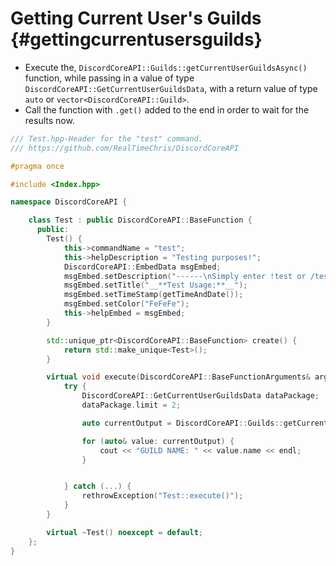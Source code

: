 Getting Current User's Guilds {#gettingcurrentusersguilds}
============
- Execute the, `DiscordCoreAPI::Guilds::getCurrentUserGuildsAsync()` function, while passing in a value of type `DiscordCoreAPI::GetCurrentUserGuildsData`, with a return value of type `auto` or `vector<DiscordCoreAPI::Guild>`.
- Call the function with `.get()` added to the end in order to wait for the results now.

```cpp
/// Test.hpp-Header for the "test" command.
/// https://github.com/RealTimeChris/DiscordCoreAPI

#pragma once

#include <Index.hpp>

namespace DiscordCoreAPI {

	class Test : public DiscordCoreAPI::BaseFunction {
	  public:
		Test() {
			this->commandName = "test";
			this->helpDescription = "Testing purposes!";
			DiscordCoreAPI::EmbedData msgEmbed;
			msgEmbed.setDescription("------\nSimply enter !test or /test!\n------");
			msgEmbed.setTitle("__**Test Usage:**__");
			msgEmbed.setTimeStamp(getTimeAndDate());
			msgEmbed.setColor("FeFeFe");
			this->helpEmbed = msgEmbed;
		}

		std::unique_ptr<DiscordCoreAPI::BaseFunction> create() {
			return std::make_unique<Test>();
		}

		virtual void execute(DiscordCoreAPI::BaseFunctionArguments& args) {
			try {
				DiscordCoreAPI::GetCurrentUserGuildsData dataPackage;
				dataPackage.limit = 2;

				auto currentOutput = DiscordCoreAPI::Guilds::getCurrentUserGuildsAsync(dataPackage).get();

				for (auto& value: currentOutput) {
					cout << "GUILD NAME: " << value.name << endl;
				}


			} catch (...) {
				rethrowException("Test::execute()");
			}
		}

		virtual ~Test() noexcept = default;
	};
}


```
